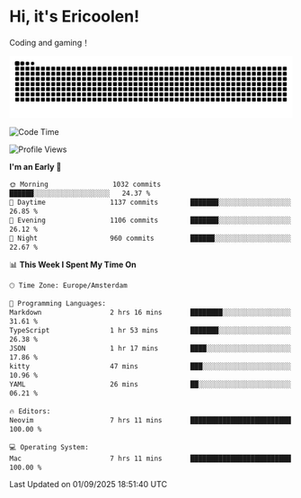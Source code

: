 # Hi, it's Ericoolen!
Coding and gaming！

<picture>
  <source media="(prefers-color-scheme: dark)" srcset="https://raw.githubusercontent.com/Eric-Song-Nop/Eric-Song-Nop/output/github-contribution-grid-snake-dark.svg">
  <source media="(prefers-color-scheme: light)" srcset="https://raw.githubusercontent.com/Eric-Song-Nop/Eric-Song-Nop/output/github-contribution-grid-snake.svg">
  <img alt="github contribution grid snake animation" src="https://raw.githubusercontent.com/Eric-Song-Nop/Eric-Song-Nop/output/github-contribution-grid-snake.svg">
</picture>

<!--START_SECTION:waka-->
![Code Time](http://img.shields.io/badge/Code%20Time-1%2C882%20hrs%2056%20mins-blue)

![Profile Views](http://img.shields.io/badge/Profile%20Views-0-blue)

**I'm an Early 🐤** 

```text
🌞 Morning                1032 commits        ██████░░░░░░░░░░░░░░░░░░░   24.37 % 
🌆 Daytime                1137 commits        ███████░░░░░░░░░░░░░░░░░░   26.85 % 
🌃 Evening                1106 commits        ███████░░░░░░░░░░░░░░░░░░   26.12 % 
🌙 Night                  960 commits         ██████░░░░░░░░░░░░░░░░░░░   22.67 % 
```


📊 **This Week I Spent My Time On** 

```text
🕑︎ Time Zone: Europe/Amsterdam

💬 Programming Languages: 
Markdown                 2 hrs 16 mins       ████████░░░░░░░░░░░░░░░░░   31.61 % 
TypeScript               1 hr 53 mins        ███████░░░░░░░░░░░░░░░░░░   26.38 % 
JSON                     1 hr 17 mins        ████░░░░░░░░░░░░░░░░░░░░░   17.86 % 
kitty                    47 mins             ███░░░░░░░░░░░░░░░░░░░░░░   10.96 % 
YAML                     26 mins             ██░░░░░░░░░░░░░░░░░░░░░░░   06.21 % 

🔥 Editors: 
Neovim                   7 hrs 11 mins       █████████████████████████   100.00 % 

💻 Operating System: 
Mac                      7 hrs 11 mins       █████████████████████████   100.00 % 
```


 Last Updated on 01/09/2025 18:51:40 UTC
<!--END_SECTION:waka-->
